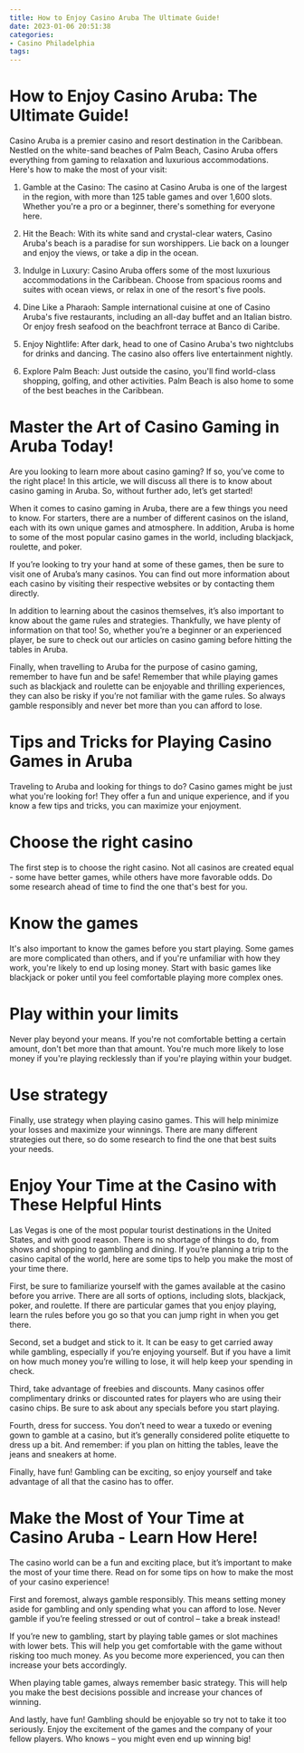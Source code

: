 ```yaml
---
title: How to Enjoy Casino Aruba The Ultimate Guide!
date: 2023-01-06 20:51:38
categories:
- Casino Philadelphia
tags:
---
```



#  How to Enjoy Casino Aruba: The Ultimate Guide!

Casino Aruba is a premier casino and resort destination in the Caribbean. Nestled on the white-sand beaches of Palm Beach, Casino Aruba offers everything from gaming to relaxation and luxurious accommodations. Here's how to make the most of your visit:

1) Gamble at the Casino: The casino at Casino Aruba is one of the largest in the region, with more than 125 table games and over 1,600 slots. Whether you're a pro or a beginner, there's something for everyone here.

2) Hit the Beach: With its white sand and crystal-clear waters, Casino Aruba's beach is a paradise for sun worshippers. Lie back on a lounger and enjoy the views, or take a dip in the ocean.

3) Indulge in Luxury: Casino Aruba offers some of the most luxurious accommodations in the Caribbean. Choose from spacious rooms and suites with ocean views, or relax in one of the resort's five pools.

4) Dine Like a Pharaoh: Sample international cuisine at one of Casino Aruba's five restaurants, including an all-day buffet and an Italian bistro. Or enjoy fresh seafood on the beachfront terrace at Banco di Caribe.

5) Enjoy Nightlife: After dark, head to one of Casino Aruba's two nightclubs for drinks and dancing. The casino also offers live entertainment nightly.

6) Explore Palm Beach: Just outside the casino, you'll find world-class shopping, golfing, and other activities. Palm Beach is also home to some of the best beaches in the Caribbean.

#  Master the Art of Casino Gaming in Aruba Today!

Are you looking to learn more about casino gaming? If so, you’ve come to the right place! In this article, we will discuss all there is to know about casino gaming in Aruba. So, without further ado, let’s get started!

When it comes to casino gaming in Aruba, there are a few things you need to know. For starters, there are a number of different casinos on the island, each with its own unique games and atmosphere. In addition, Aruba is home to some of the most popular casino games in the world, including blackjack, roulette, and poker.

If you’re looking to try your hand at some of these games, then be sure to visit one of Aruba’s many casinos. You can find out more information about each casino by visiting their respective websites or by contacting them directly.

In addition to learning about the casinos themselves, it’s also important to know about the game rules and strategies. Thankfully, we have plenty of information on that too! So, whether you’re a beginner or an experienced player, be sure to check out our articles on casino gaming before hitting the tables in Aruba.

Finally, when travelling to Aruba for the purpose of casino gaming, remember to have fun and be safe! Remember that while playing games such as blackjack and roulette can be enjoyable and thrilling experiences, they can also be risky if you’re not familiar with the game rules. So always gamble responsibly and never bet more than you can afford to lose.

#  Tips and Tricks for Playing Casino Games in Aruba

Traveling to Aruba and looking for things to do? Casino games might be just what you're looking for! They offer a fun and unique experience, and if you know a few tips and tricks, you can maximize your enjoyment.

# Choose the right casino

The first step is to choose the right casino. Not all casinos are created equal - some have better games, while others have more favorable odds. Do some research ahead of time to find the one that's best for you.

# Know the games

It's also important to know the games before you start playing. Some games are more complicated than others, and if you're unfamiliar with how they work, you're likely to end up losing money. Start with basic games like blackjack or poker until you feel comfortable playing more complex ones.

# Play within your limits

Never play beyond your means. If you're not comfortable betting a certain amount, don't bet more than that amount. You're much more likely to lose money if you're playing recklessly than if you're playing within your budget.

# Use strategy

Finally, use strategy when playing casino games. This will help minimize your losses and maximize your winnings. There are many different strategies out there, so do some research to find the one that best suits your needs.

#  Enjoy Your Time at the Casino with These Helpful Hints 

Las Vegas is one of the most popular tourist destinations in the United States, and with good reason. There is no shortage of things to do, from shows and shopping to gambling and dining. If you’re planning a trip to the casino capital of the world, here are some tips to help you make the most of your time there.

First, be sure to familiarize yourself with the games available at the casino before you arrive. There are all sorts of options, including slots, blackjack, poker, and roulette. If there are particular games that you enjoy playing, learn the rules before you go so that you can jump right in when you get there.

Second, set a budget and stick to it. It can be easy to get carried away while gambling, especially if you’re enjoying yourself. But if you have a limit on how much money you’re willing to lose, it will help keep your spending in check.

Third, take advantage of freebies and discounts. Many casinos offer complimentary drinks or discounted rates for players who are using their casino chips. Be sure to ask about any specials before you start playing.

Fourth, dress for success. You don’t need to wear a tuxedo or evening gown to gamble at a casino, but it’s generally considered polite etiquette to dress up a bit. And remember: if you plan on hitting the tables, leave the jeans and sneakers at home.

Finally, have fun! Gambling can be exciting, so enjoy yourself and take advantage of all that the casino has to offer.

#  Make the Most of Your Time at Casino Aruba - Learn How Here!

The casino world can be a fun and exciting place, but it’s important to make the most of your time there. Read on for some tips on how to make the most of your casino experience!

First and foremost, always gamble responsibly. This means setting money aside for gambling and only spending what you can afford to lose. Never gamble if you’re feeling stressed or out of control – take a break instead!

If you’re new to gambling, start by playing table games or slot machines with lower bets. This will help you get comfortable with the game without risking too much money. As you become more experienced, you can then increase your bets accordingly.

When playing table games, always remember basic strategy. This will help you make the best decisions possible and increase your chances of winning.

And lastly, have fun! Gambling should be enjoyable so try not to take it too seriously. Enjoy the excitement of the games and the company of your fellow players. Who knows – you might even end up winning big!